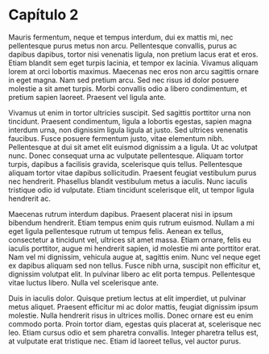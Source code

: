# Capítulo 2


Mauris fermentum, neque et tempus interdum, dui ex mattis mi, nec pellentesque purus metus non arcu. Pellentesque convallis, purus ac dapibus dapibus, tortor nisi venenatis ligula, non pretium lacus erat et eros. Etiam blandit sem eget turpis lacinia, et tempor ex lacinia. Vivamus aliquam lorem at orci lobortis maximus. Maecenas nec eros non arcu sagittis ornare in eget magna. Nam sed pretium arcu. Sed nec risus id dolor posuere molestie a sit amet turpis. Morbi convallis odio a libero condimentum, et pretium sapien laoreet. Praesent vel ligula ante.

Vivamus ut enim in tortor ultricies suscipit. Sed sagittis porttitor urna non tincidunt. Praesent condimentum, ligula a lobortis egestas, sapien magna interdum urna, non dignissim ligula ligula at justo. Sed ultrices venenatis faucibus. Fusce posuere fermentum justo, vitae elementum nibh. Pellentesque at dui sit amet elit euismod dignissim a a ligula. Ut ac volutpat nunc. Donec consequat urna ac vulputate pellentesque. Aliquam tortor turpis, dapibus a facilisis gravida, scelerisque quis tellus. Pellentesque aliquam tortor vitae dapibus sollicitudin. Praesent feugiat vestibulum purus nec hendrerit. Phasellus blandit vestibulum metus a iaculis. Nunc iaculis tristique odio id vulputate. Etiam tincidunt scelerisque elit, ut tempor ligula hendrerit ac.

Maecenas rutrum interdum dapibus. Praesent placerat nisi in ipsum bibendum hendrerit. Etiam tempus enim quis rutrum euismod. Nullam a mi eget ligula pellentesque rutrum ut tempus felis. Aenean ex tellus, consectetur a tincidunt vel, ultrices sit amet massa. Etiam ornare, felis eu iaculis porttitor, augue mi hendrerit sapien, id molestie mi ante porttitor erat. Nam vel mi dignissim, vehicula augue at, sagittis enim. Nunc vel neque eget ex dapibus aliquam sed non tellus. Fusce nibh urna, suscipit non efficitur et, dignissim volutpat elit. In pulvinar libero ac elit porta tempus. Pellentesque vitae luctus libero. Nulla vel scelerisque ante.

Duis in iaculis dolor. Quisque pretium lectus at elit imperdiet, ut pulvinar metus aliquet. Praesent efficitur mi ac dolor mattis, feugiat dignissim ipsum molestie. Nulla hendrerit risus in ultrices mollis. Donec ornare est eu enim commodo porta. Proin tortor diam, egestas quis placerat at, scelerisque nec leo. Etiam cursus odio et sem pharetra convallis. Integer pharetra tellus est, at vulputate erat tristique nec. Etiam id laoreet tellus, vel auctor purus.
